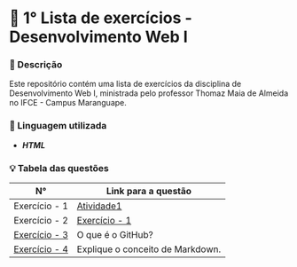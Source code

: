 # 📌 1° Lista de exercícios - Desenvolvimento Web I
### 📘 Descrição  
Este repositório contém uma lista de exercícios da disciplina de Desenvolvimento Web I, ministrada pelo professor Thomaz Maia de Almeida no IFCE - Campus Maranguape. 

### 🍊 Linguagem utilizada
- ***HTML***

### 💡 Tabela das questões
| N° | Link para a questão                   |
|-------------------|---------------------------------------|
| Exercício - 1   | [Atividade1](#questao-1)            |
| Exercício - 2   | [Exercício - 1](#questao-1)          |
| [Exercício - 3](#questao-3)   | O que é o GitHub?                     |
| [Exercício - 4](#questao-4)   | Explique o conceito de Markdown.      |

